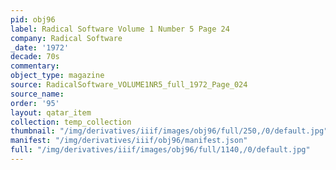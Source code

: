 ```yaml
---
pid: obj96
label: Radical Software Volume 1 Number 5 Page 24
company: Radical Software
_date: '1972'
decade: 70s
commentary:
object_type: magazine
source: RadicalSoftware_VOLUME1NR5_full_1972_Page_024
source_name:
order: '95'
layout: qatar_item
collection: temp_collection
thumbnail: "/img/derivatives/iiif/images/obj96/full/250,/0/default.jpg"
manifest: "/img/derivatives/iiif/obj96/manifest.json"
full: "/img/derivatives/iiif/images/obj96/full/1140,/0/default.jpg"
---
```

